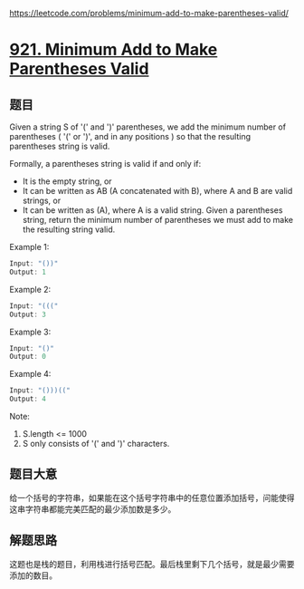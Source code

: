 https://leetcode.com/problems/minimum-add-to-make-parentheses-valid/

# [921. Minimum Add to Make Parentheses Valid](https://leetcode.com/problems/minimum-add-to-make-parentheses-valid/)

## 题目

Given a string S of '(' and ')' parentheses, we add the minimum number of parentheses ( '(' or ')', and in any positions ) so that the resulting parentheses string is valid.

Formally, a parentheses string is valid if and only if:

- It is the empty string, or
- It can be written as AB (A concatenated with B), where A and B are valid strings, or
- It can be written as (A), where A is a valid string.
  Given a parentheses string, return the minimum number of parentheses we must add to make the resulting string valid.



Example 1:

```c
Input: "())"
Output: 1

```

Example 2:

```c
Input: "((("
Output: 3
```

Example 3:

```c
Input: "()"
Output: 0
```

Example 4:

```c
Input: "()))(("
Output: 4
```

Note:

1. S.length <= 1000
2. S only consists of '(' and ')' characters.

## 题目大意

给一个括号的字符串，如果能在这个括号字符串中的任意位置添加括号，问能使得这串字符串都能完美匹配的最少添加数是多少。

## 解题思路

这题也是栈的题目，利用栈进行括号匹配。最后栈里剩下几个括号，就是最少需要添加的数目。
